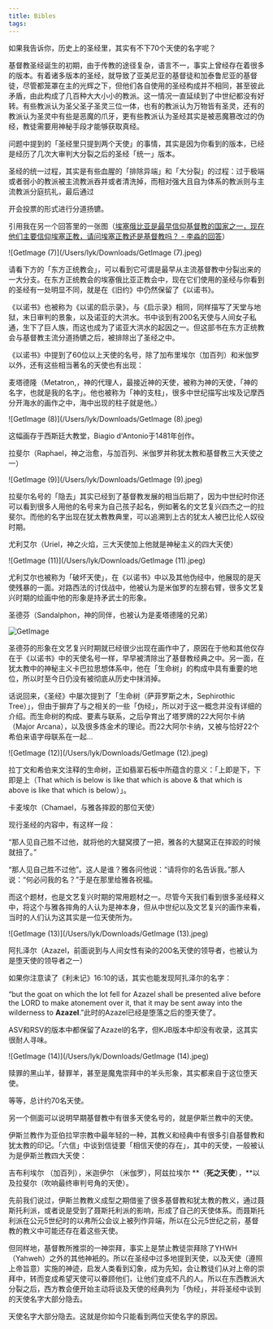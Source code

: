 ```yaml
---
title: Bibles
tags:
---
```


如果我告诉你，历史上的圣经里，其实有不下70个天使的名字呢？ 

 

基督教圣经诞生的初期，由于传教的途径复杂，语言不一，事实上曾经存在着很多的版本。有着诸多版本的圣经，就导致了亚美尼亚的基督徒和加泰鲁尼亚的基督徒，尽管都笼罩在主的光辉之下，但他们各自使用的圣经构成并不相同，甚至彼此矛盾，由此构成了几百种大大小小的教派。这一情况一直延续到了中世纪都没有好转。有些教派认为圣父圣子圣灵三位一体，也有的教派认为万物皆有圣灵，还有的教派认为圣灵中有些是恶魔的爪牙，更有些教派认为圣经其实是被恶魔篡改过的伪经，教徒需要用神秘手段才能够获取真经。 

 

问题中提到的「圣经里只提到两个天使」的事情，其实是因为你看到的版本，已经是经历了几次大审判大分裂之后的圣经「统一」版本。 

圣经的统一过程，其实是有些血腥的「排除异端」和「大分裂」的过程：过于极端或者弱小的教派被主流教派吞并或者清洗掉，而相对强大且自为体系的教派则与主流教派分庭抗礼，最后通过 

开会投票的形式进行分道扬镳。 

引用我在另一个回答里的一张图（[埃塞俄比亚是最早信仰基督教的国家之一，现在他们主要信仰埃塞正教，请问埃塞正教还是基督教吗？ - 李淼的回答](http://www.zhihu.com/question/20092037/answer/13946854)） 

![GetImage (7)](/Users/lyk/Downloads/GetImage (7).jpeg)

请看下方的「东方正统教会」，可以看到它可谓是最早从主流基督教中分裂出来的一大分支。在东方正统教会的埃塞俄比亚正教会中，现在它们使用的圣经与你看到的圣经有一处明显不同，就是在《旧约》中仍然保留了《以诺书》。 

 

《以诺书》也被称为《以诺的启示录》，与《启示录》相同，同样描写了天堂与地狱，末日审判的景象，以及诺亚的大洪水。书中谈到有200名天使与人间女子私通，生下了巨人族，而这也成为了诺亚大洪水的起因之一。但这部书在东方正统教会与基督教主流分道扬镳之后，被排除出了圣经之中。 

 

《以诺书》中提到了60位以上天使的名号，除了加布里埃尔（加百列）和米伽罗以外，还有这些相当著名的天使也有出现： 

 

麦塔德隆（Metatron,，神的代理人，最接近神的天使，被称为神的天使，「神的名字，也就是我的名字」。他也被称为「神的支柱」，很多中世纪描写出埃及记摩西分开海水的画作之中，海中出现的柱子就是他。） 

![GetImage (8)](/Users/lyk/Downloads/GetImage (8).jpeg)

这幅画存于西斯廷大教堂，Biagio d'Antonio于1481年创作。 

 

拉斐尔（Raphael，神之治愈，与加百列、米伽罗并称犹太教和基督教三大天使之一） 



![GetImage (9)](/Users/lyk/Downloads/GetImage (9).jpeg)

拉斐尔名号的「隐去」其实已经到了基督教发展的相当后期了，因为中世纪时你还可以看到很多人用他的名号来为自己孩子起名，例如著名的文艺复兴四杰之一的拉斐尔。而他的名字出现在犹太教教典里，可以追溯到上古的犹太人被巴比伦人奴役时期。 

 

尤利艾尔（Uriel，神之火焰，三大天使加上他就是神秘主义的四大天使） 

![GetImage (11)](/Users/lyk/Downloads/GetImage (11).jpeg)

尤利艾尔也被称为「破坏天使」，在《以诺书》中以及其他伪经中，他展现的是天使残暴的一面。对路西法的讨伐战中，他被认为是米伽罗的左膀右臂，很多文艺复兴时期的绘画中他的形象是持矛武士的形象。 



圣德芬（Sandalphon，神的同伴，也被认为是麦塔德隆的兄弟） 

![GetImage](/Users/lyk/Downloads/GetImage.png)

圣德芬的形象在文艺复兴时期就已经很少出现在画作中了，原因在于他和其他仅存在于《以诺书》中的天使名号一样，早早被清除出了基督教经典之中。另一面，在犹太教中的神秘主义卡巴拉思想体系中，他在「生命树」的构成中具有重要的地位，所以时至今日仍没有被彻底从历史中抹消掉。 

 

话说回来，《圣经》中屡次提到了「生命树（萨菲罗斯之木，Sephirothic Tree）」，但由于摒弃了与之相关的一些「伪经」，所以对于这一概念并没有详细的介绍。而生命树的构成、要素与联系，之后孕育出了塔罗牌的22大阿尔卡纳（Major Arcana），以及很多炼金术的理论。而22大阿尔卡纳，又被与恰好22个希伯来语字母联系在一起... 

![GetImage (12)](/Users/lyk/Downloads/GetImage (12).jpeg)



拉丁文和希伯来文注释的生命树，正如翡翠石板中所蕴含的意义：「上即是下，下即是上（That which is below is like that which is above & that which is above is like that which is below）」。 

 

 

卡麦埃尔（Chamael，与雅各摔跤的那位天使） 

现行圣经的内容中，有这样一段： 

“那人见自己胜不过他，就将他的大腿窝摸了一把，雅各的大腿窝正在摔跤的时候就扭了。” 

“那人见自己胜不过他”。这人是谁？雅各问他说：“请将你的名告诉我。”那人说：“何必问我的名？”于是在那里给雅各祝福。 

而这个题材，也是文艺复兴时期的常用题材之一。尽管今天我们看到很多圣经释义中，将这个与雅各摔角的人认为是神本身，但从中世纪以及文艺复兴的画作来看，当时的人们认为这其实是一位天使所为。 

![GetImage (13)](/Users/lyk/Downloads/GetImage (13).jpeg)





阿扎泽尔（Azazel，前面说到与人间女性有染的200名天使的领导者，也被认为是堕天使的领导者之一） 

如果你注意读了《利未记》16:10的话，其实也能发现阿扎泽尔的名字： 

“but the goat on which the lot fell for Azazel shall be presented alive before the LORD to make atonement over it, that it may be sent away into the wilderness to **Azazel**.”此时的Azazel已经是堕落之后的堕天使了。 

ASV和RSV的版本中都保留了Azazel的名字，但KJB版本中却没有收录，这其实很耐人寻味。 

![GetImage (14)](/Users/lyk/Downloads/GetImage (14).jpeg)

赎罪的黑山羊，替罪羊，甚至是魔鬼崇拜中的羊头形象，其实都来自于这位堕天使。 

 

 

等等，总计约70名天使。 

 

另一个侧面可以说明早期基督教中有很多天使名号的，就是伊斯兰教中的天使。 

 

伊斯兰教作为亚伯拉罕宗教中最年轻的一种，其教义和经典中有很多引自基督教和犹太教的印记。「六信」中谈到信徒要「相信天使的存在」，其中的天使，一般被认为是伊斯兰教四大天使： 

吉布利埃尔 （加百列），米迦伊尔 （米伽罗），阿兹拉埃尔 **（**死之天使**），**以及拉斐尔（吹响最终审判号角的天使）。 

 

先前我们说过，伊斯兰教教义成型之期借鉴了很多基督教和犹太教的教义，通过聂斯托利派，或者说是受到了聂斯托利派的影响，形成了自己的天使体系。而聂斯托利派在公元5世纪时的以弗所公会议上被列作异端，所以在公元5世纪之前，基督教的教义中可能还存在着这些天使。 

 

但同样地，基督教所推崇的一神崇拜，事实上是禁止教徒崇拜除了YHWH（Yahweh）之外的其他神衹的。所以在圣经中过多地提到天使，以及天使（遵照上帝旨意）实施的神迹，启发人类看到幻象，成为先知，会让教徒们从对上帝的崇拜中，转而变成希望天使可以眷顾他们，让他们变成不凡的人。所以在东西教派大分裂之后，西方教会便开始主动将谈及天使的经典列为「伪经」，并将圣经中谈到的天使名字大部分隐去。 

天使名字大部分隐去。这就是你如今只能看到两位天使名字的原因。 
